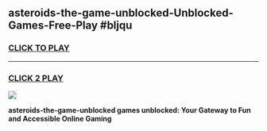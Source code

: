 
## asteroids-the-game-unblocked-Unblocked-Games-Free-Play #bljqu
<h3>
<a href="https://us.freeplayer.one?title=asteroids-the-game-unblocked&ref=9M">CLICK TO PLAY</a></h3>
<hr>

<h3>
<a href="https://us.freeplayer.one?title=asteroids-the-game-unblocked&ref=9M">CLICK 2 PLAY</a>
  
</h3>

<a href="https://us.freeplayer.one?title=asteroids-the-game-unblocked&ref=9M"><img src="https://clearcache.store/games.png"></a>


**asteroids-the-game-unblocked games unblocked: Your Gateway to Fun and Accessible Online Gaming**
